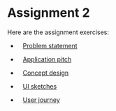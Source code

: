 # Assignment 2

Here are the assignment exercises:
 - &nbsp;&nbsp;&nbsp;[Problem statement](problemstatement.md)

 - &nbsp;&nbsp;&nbsp;[Application pitch](apppitch.md)

 - &nbsp;&nbsp;&nbsp;[Concept design](conceptdesign.md)

 - &nbsp;&nbsp;&nbsp;[UI sketches](UIsketches.md)

 - &nbsp;&nbsp;&nbsp;[User journey](userjourney.md)
